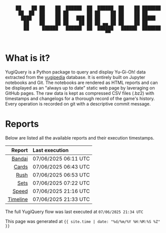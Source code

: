 <div align='center'>
    <pre>
    <br>
    ██    ██ ██    ██  ██████  ██  ██████  ██    ██ ███████ ██████  ██    ██ 
     ██  ██  ██    ██ ██       ██ ██    ██ ██    ██ ██      ██   ██  ██  ██  
      ████   ██    ██ ██   ███ ██ ██    ██ ██    ██ █████   ██████    ████   
       ██    ██    ██ ██    ██ ██ ██ ▄▄ ██ ██    ██ ██      ██   ██    ██    
       ██     ██████   ██████  ██  ██████   ██████  ███████ ██   ██    ██    
                                      ▀▀                                     
    </pre>
</div>

# What is it?

YugiQuery is a Python package to query and display Yu-Gi-Oh! data extracted from the [yugipedia](http://yugipedia.com) database. It is entirely built on Jupyter notebooks and Git. The notebooks are rendered as HTML reports and can be displayed as an "always up to date" static web page by laveraging on GitHub pages. The raw data is kept as compressed CSV files (.bz2) with timestamps and changelogs for a thorough record of the game's history. Every operation is recorded on git with a descriptive commit message. 

# Reports

Below are listed all the available reports and their execution timestamps. 

|                    Report | Last execution       |
| -------------------------:|:-------------------- |
| [Bandai](reports/Bandai.html) | 07/06/2025 06:11 UTC |
| [Cards](reports/Cards.html) | 07/06/2025 06:43 UTC |
| [Rush](reports/Rush.html) | 07/06/2025 06:53 UTC |
| [Sets](reports/Sets.html) | 07/06/2025 07:22 UTC |
| [Speed](reports/Speed.html) | 07/06/2025 21:16 UTC |
| [Timeline](reports/Timeline.html) | 07/06/2025 21:33 UTC |


The full YugiQuery flow was last executed at `07/06/2025 21:34 UTC`

This page was generated at `{{ site.time | date: "%d/%m/%Y %H:%M:%S %Z" }}`
